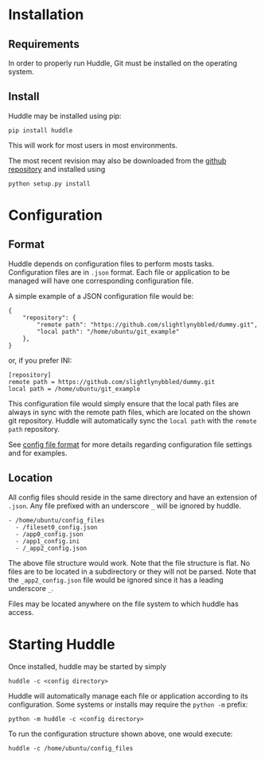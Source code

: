 # Installation

## Requirements

In order to properly run Huddle, Git must be installed on the operating system.

## Install

Huddle may be installed using pip:

    pip install huddle 

This will work for most users in most environments.

The most recent revision may also be downloaded from the 
[github repository](https://github.com/slightlynybbled/huddle) and installed using 

    python setup.py install 

# Configuration

## Format

Huddle depends on configuration files to perform mosts tasks.  Configuration files are
in `.json` format.  Each file or application to be managed will have one corresponding
configuration file.

A simple example of a JSON configuration file would be:

    {
        "repository": {
            "remote path": "https://github.com/slightlynybbled/dummy.git",
            "local path": "/home/ubuntu/git_example"
        },
    }
    
or, if you prefer INI:

    [repository]
    remote path = https://github.com/slightlynybbled/dummy.git
    local path = /home/ubuntu/git_example

This configuration file would simply ensure that the local path files are always in
sync with the remote path files, which are located on the shown git repository.  Huddle 
will automatically sync the `local path` with the `remote path` repository.

See [config file format](configfiles.md) for more details regarding configuration
file settings and for examples.

## Location

All config files should reside in the same directory and have an extension of `.json`.
Any file prefixed with an underscore `_` will be ignored by huddle.

    - /home/ubuntu/config_files
      - /fileset0_config.json 
      - /app0_config.json 
      - /app1_config.ini 
      - /_app2_config.json 

The above file structure would work.  Note that the file structure is flat.  No files are
to be located in a subdirectory or they will not be parsed.  Note that the
`_app2_config.json` file would be ignored since it has a leading underscore `_`.

Files may be located anywhere on the file system to which huddle has access.

# Starting Huddle 

Once installed, huddle may be started by simply 

    huddle -c <config directory>

Huddle will automatically manage each file or application according to its configuration.
Some systems or installs may require the `python -m` prefix:

    python -m huddle -c <config directory>

To run the configuration structure shown above, one would execute:

    huddle -c /home/ubuntu/config_files 




